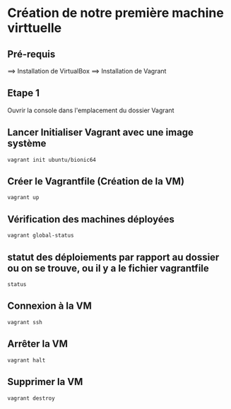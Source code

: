 # Création de notre première machine virttuelle

## Pré-requis
==> Installation de VirtualBox
==> Installation de Vagrant

## Etape 1
Ouvrir la console dans l'emplacement du dossier Vagrant

## Lancer Initialiser Vagrant avec une image système
````
vagrant init ubuntu/bionic64
````

## Créer le Vagrantfile (Création de la VM)
````
vagrant up
````

## Vérification des machines déployées
````
vagrant global-status
````

## statut des déploiements par rapport au dossier ou on se trouve, ou il y a le fichier vagrantfile
````
status
````

## Connexion à la VM
````
vagrant ssh
````

## Arrêter la VM
````
vagrant halt
````

## Supprimer la VM
````
vagrant destroy
````
